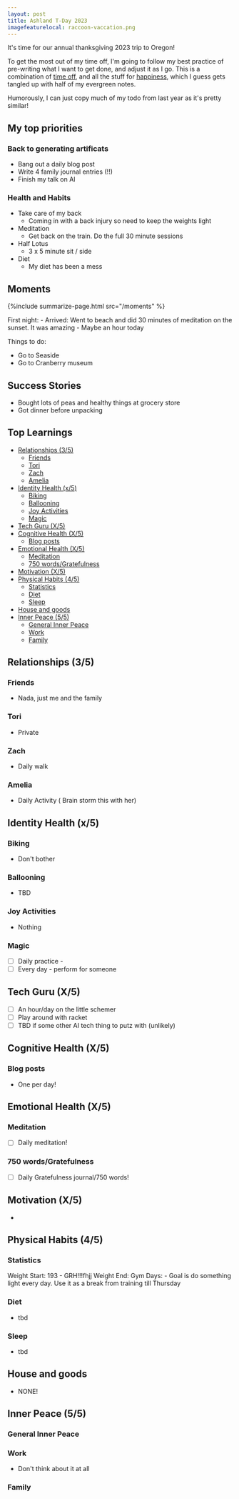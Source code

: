 ```yaml
---
layout: post
title: Ashland T-Day 2023
imagefeaturelocal: raccoon-vaccation.png
---
```


It's time for our annual thanksgiving 2023 trip to Oregon!

To get the most out of my time off, I'm going to follow my best practice of pre-writing what I want to get done, and adjust it as I go. This is a combination of [time off](/time-off), and all the stuff for [happiness](/happy), which I guess gets tangled up with half of my evergreen notes.

Humorously, I can just copy much of my todo from last year as it's pretty similar!

## My top priorities

### Back to generating artificats

- Bang out a daily blog post
- Write 4 family journal entries (!!)
- Finish my talk on AI

### Health and Habits

- Take care of my back
  - Coming in with a back injury so need to keep the weights light
- Meditation
  - Get back on the train. Do the full 30 minute sessions
- Half Lotus
  - 3 x 5 minute sit / side
- Diet
  - My diet has been a mess

## Moments

{%include summarize-page.html src="/moments" %}

First night: - Arrived: Went to beach and did 30 minutes of meditation on the sunset. It was amazing - Maybe an hour today

Things to do:

- Go to Seaside
- Go to Cranberry museum

## Success Stories

- Bought lots of peas and healthy things at grocery store
- Got dinner before unpacking

## Top Learnings

<!-- prettier-ignore-start -->
<!-- vim-markdown-toc-start -->

- [Relationships (3/5)](#relationships-35)
    - [Friends](#friends)
    - [Tori](#tori)
    - [Zach](#zach)
    - [Amelia](#amelia)
- [Identity Health (x/5)](#identity-health-x5)
    - [Biking](#biking)
    - [Ballooning](#ballooning)
    - [Joy Activities](#joy-activities)
    - [Magic](#magic)
- [Tech Guru (X/5)](#tech-guru-x5)
- [Cognitive Health (X/5)](#cognitive-health-x5)
    - [Blog posts](#blog-posts)
- [Emotional Health (X/5)](#emotional-health-x5)
    - [Meditation](#meditation)
    - [750 words/Gratefulness](#750-wordsgratefulness)
- [Motivation (X/5)](#motivation-x5)
- [Physical Habits (4/5)](#physical-habits-45)
    - [Statistics](#statistics)
    - [Diet](#diet)
    - [Sleep](#sleep)
- [House and goods](#house-and-goods)
- [Inner Peace (5/5)](#inner-peace-55)
    - [General Inner Peace](#general-inner-peace)
    - [Work](#work)
    - [Family](#family)

<!-- vim-markdown-toc -->
<!-- prettier-ignore-end -->

## Relationships (3/5)

### Friends

- Nada, just me and the family

### Tori

- Private

### Zach

- Daily walk

### Amelia

- Daily Activity ( Brain storm this with her)

## Identity Health (x/5)

### Biking

- Don't bother

### Ballooning

- TBD

### Joy Activities

- Nothing

### Magic

- ☐ Daily practice -
- ☐ Every day - perform for someone

## Tech Guru (X/5)

- ☐ An hour/day on the little schemer
- ☐ Play around with racket
- ☐ TBD if some other AI tech thing to putz with (unlikely)

## Cognitive Health (X/5)

### Blog posts

- One per day!

## Emotional Health (X/5)

### Meditation

- ☐ Daily meditation!

### 750 words/Gratefulness

- ☐ Daily Gratefulness journal/750 words!

## Motivation (X/5)

-

## Physical Habits (4/5)

### Statistics

Weight Start: 193 - GRH!!!fhjj
Weight End:
Gym Days: - Goal is do something light every day. Use it as a break from training till Thursday

### Diet

- tbd

### Sleep

- tbd

## House and goods

- NONE!

## Inner Peace (5/5)

### General Inner Peace

### Work

- Don't think about it at all

### Family
